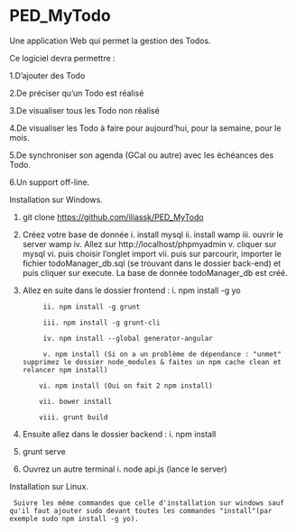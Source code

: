 # PED_MyTodo
Une application Web qui permet la gestion des Todos. 

Ce logiciel devra permettre :

  1.D’ajouter des Todo

  2.De préciser qu’un Todo est réalisé

  3.De visualiser tous les Todo non réalisé

  4.De visualiser les Todo à faire pour aujourd’hui, pour la semaine, pour le mois.

  5.De synchroniser son agenda (GCal ou autre) avec les échéances des Todo.

  6.Un support off-line.


Installation sur Windows.

1. git clone https://github.com/iliassk/PED_MyTodo

2. Créez votre base de donnée
    i. install mysql
    ii. install wamp
    iii. ouvrir le server wamp
    iv. Allez sur http://localhost/phpmyadmin
    v. cliquer sur mysql
    vi. puis choisir l’onglet import
    vii. puis sur parcourir, importer le fichier todoManager_db.sql (se trouvant dans le dossier back-end) et puis cliquer sur execute. La base de donnée todoManager_db est créé.

3. Allez en suite dans le dossier frontend :
            i. npm install -g yo

            ii. npm install -g grunt

            iii. npm install -g grunt-cli

            iv. npm install --global generator-angular

            v. npm install (Si on a un problème de dépendance : "unmet" supprimez le dossier node_modules & faites un npm cache clean et relancer npm install)

           vi. npm install (Oui on fait 2 npm install)

           vii. bower install

           viii. grunt build

4. Ensuite allez dans le dossier backend :
           i. npm install

5. grunt serve

6. Ouvrez un autre terminal
          i. node api.js (lance le server)


Installation sur Linux.

     Suivre les même commandes que celle d'installation sur windows sauf qu'il faut ajouter sudo devant toutes les commandes "install"(par exemple sudo npm install -g yo).







